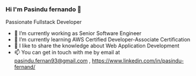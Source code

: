 ### Hi I'm Pasindu fernando 👋

Passionate Fullstack Developer

- 🔭 I’m currently working as Senior Software Engineer
- 🌱 I’m currently learning AWS Certified Developer-Associate Certification
- 👯 I like to share the knowledge about Web Application Development
- 📫 You can get in touch with me by email at pasindu.fernan93@gmail.com , https://www.linkedin.com/in/pasindu-fernand/
